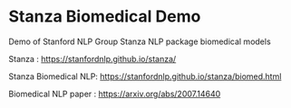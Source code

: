 # Stanza Biomedical Demo

Demo of Stanford NLP Group Stanza NLP package biomedical models

Stanza : https://stanfordnlp.github.io/stanza/

Stanza Biomedical NLP: https://stanfordnlp.github.io/stanza/biomed.html

Biomedical NLP paper : https://arxiv.org/abs/2007.14640
